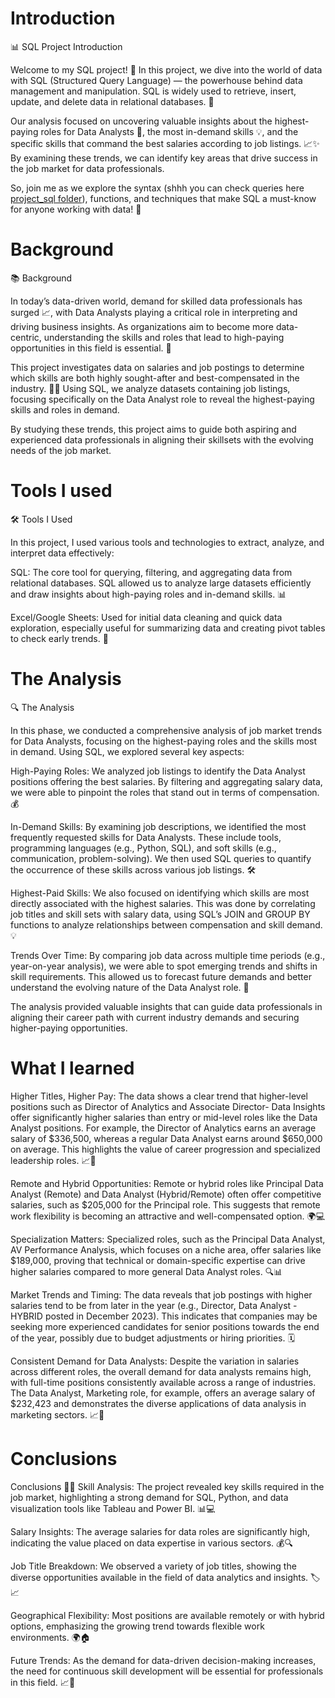 # Introduction
📊 SQL Project Introduction

Welcome to my SQL project! 🌟 In this project, we dive into the world of data with SQL (Structured Query Language) — the powerhouse behind data management and manipulation. SQL is widely used to retrieve, insert, update, and delete data in relational databases. 🚀

Our analysis focused on uncovering valuable insights about the highest-paying roles for Data Analysts 💼, the most in-demand skills 💡, and the specific skills that command the best salaries according to job listings. 📈✨ By examining these trends, we can identify key areas that drive success in the job market for data professionals.

So, join me as we explore the syntax (shhh you can check queries here [project_sql folder](/project_sql/)), functions, and techniques that make SQL a must-know for anyone working with data! 🧠

# Background
📚 Background

In today’s data-driven world, demand for skilled data professionals has surged 📈, with Data Analysts playing a critical role in interpreting and driving business insights. As organizations aim to become more data-centric, understanding the skills and roles that lead to high-paying opportunities in this field is essential. 💼

This project investigates data on salaries and job postings to determine which skills are both highly sought-after and best-compensated in the industry. 🧠✨ Using SQL, we analyze datasets containing job listings, focusing specifically on the Data Analyst role to reveal the highest-paying skills and roles in demand.

By studying these trends, this project aims to guide both aspiring and experienced data professionals in aligning their skillsets with the evolving needs of the job market.
# Tools I used
🛠️ Tools I Used

In this project, I used various tools and technologies to extract, analyze, and interpret data effectively:

SQL: The core tool for querying, filtering, and aggregating data from relational databases. SQL allowed us to analyze large datasets efficiently and draw insights about high-paying roles and in-demand skills. 📊

Excel/Google Sheets: Used for initial data cleaning and quick data exploration, especially useful for summarizing data and creating pivot tables to check early trends. 📑

# The Analysis
🔍 The Analysis

In this phase, we conducted a comprehensive analysis of job market trends for Data Analysts, focusing on the highest-paying roles and the skills most in demand. Using SQL, we explored several key aspects:

High-Paying Roles: We analyzed job listings to identify the Data Analyst positions offering the best salaries. By filtering and aggregating salary data, we were able to pinpoint the roles that stand out in terms of compensation. 💰

In-Demand Skills: By examining job descriptions, we identified the most frequently requested skills for Data Analysts. These include tools, programming languages (e.g., Python, SQL), and soft skills (e.g., communication, problem-solving). We then used SQL queries to quantify the occurrence of these skills across various job listings. 🛠️

Highest-Paid Skills: We also focused on identifying which skills are most directly associated with the highest salaries. This was done by correlating job titles and skill sets with salary data, using SQL’s JOIN and GROUP BY functions to analyze relationships between compensation and skill demand. 💡

Trends Over Time: By comparing job data across multiple time periods (e.g., year-on-year analysis), we were able to spot emerging trends and shifts in skill requirements. This allowed us to forecast future demands and better understand the evolving nature of the Data Analyst role. 🔮

The analysis provided valuable insights that can guide data professionals in aligning their career path with current industry demands and securing higher-paying opportunities.
# What I learned
Higher Titles, Higher Pay:
The data shows a clear trend that higher-level positions such as Director of Analytics and Associate Director- Data Insights offer significantly higher salaries than entry or mid-level roles like the Data Analyst positions. For example, the Director of Analytics earns an average salary of $336,500, whereas a regular Data Analyst earns around $650,000 on average. This highlights the value of career progression and specialized leadership roles. 📈💼

Remote and Hybrid Opportunities:
Remote or hybrid roles like Principal Data Analyst (Remote) and Data Analyst (Hybrid/Remote) often offer competitive salaries, such as $205,000 for the Principal role. This suggests that remote work flexibility is becoming an attractive and well-compensated option. 🌍💻

Specialization Matters:
Specialized roles, such as the Principal Data Analyst, AV Performance Analysis, which focuses on a niche area, offer salaries like $189,000, proving that technical or domain-specific expertise can drive higher salaries compared to more general Data Analyst roles. 🔍📊

Market Trends and Timing:
The data reveals that job postings with higher salaries tend to be from later in the year (e.g., Director, Data Analyst - HYBRID posted in December 2023). This indicates that companies may be seeking more experienced candidates for senior positions towards the end of the year, possibly due to budget adjustments or hiring priorities. 🗓️

Consistent Demand for Data Analysts:
Despite the variation in salaries across different roles, the overall demand for data analysts remains high, with full-time positions consistently available across a range of industries. The Data Analyst, Marketing role, for example, offers an average salary of $232,423 and demonstrates the diverse applications of data analysis in marketing sectors. 📈📣
# Conclusions
Conclusions 📝✨
Skill Analysis: The project revealed key skills required in the job market, highlighting a strong demand for SQL, Python, and data visualization tools like Tableau and Power BI. 📊💻

Salary Insights: The average salaries for data roles are significantly high, indicating the value placed on data expertise in various sectors. 💰🔍

Job Title Breakdown: We observed a variety of job titles, showing the diverse opportunities available in the field of data analytics and insights. 🏷️📈

Geographical Flexibility: Most positions are available remotely or with hybrid options, emphasizing the growing trend towards flexible work environments. 🌍🏠

Future Trends: As the demand for data-driven decision-making increases, the need for continuous skill development will be essential for professionals in this field. 📈🚀